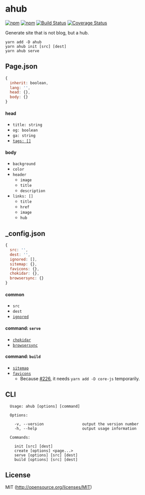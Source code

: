 # ahub

[![npm](https://img.shields.io/npm/v/ahub.svg?longCache=true&style=flat-square)](https://www.npmjs.com/package/ahub)
[![npm](https://img.shields.io/npm/dm/ahub.svg?longCache=true&style=flat-square)](https://www.npmjs.com/package/ahub)
[![Build Status](https://img.shields.io/circleci/project/github/kthjm/ahub.svg?logo=circleci&longCache=true&style=flat-square)](https://circleci.com/gh/kthjm/ahub)
[![Coverage Status](https://img.shields.io/codecov/c/github/kthjm/ahub.svg?longCache=true&style=flat-square)](https://codecov.io/github/kthjm/ahub)

Generate site that is not blog, but a hub.

```shell
yarn add -D ahub
yarn ahub init [src] [dest]
yarn ahub serve
```

## Page.json
```js
{
  inherit: boolean,
  lang: '',
  head: {},
  body: {}
}
```

#### head
- `title: string`
- `og: boolean`
- `ga: string`
- [`tags: []`](https://github.com/jonschlinkert/html-tag)

#### body
- `background`
- `color`
- `header`
  - `image`
  - `title`
  - `description`
- `links: []`
  - `title`
  - `href`
  - `image`
  - `hub`

## _config.json
```js
{
  src: '',
  dest: '',
  ignored: [],
  sitemap: {},
  favicons: {},
  chokidar: {},
  browsersync: {}
}
```

#### common
- `src`
- `dest`
- [`ignored`](https://github.com/jergason/recursive-readdir)

#### command: `serve`
- [`chokidar`](https://github.com/paulmillr/chokidar)
- [`browsersync`](https://browsersync.io/docs/options)

#### command: `build`
- [`sitemap`](https://github.com/ekalinin/sitemap.js)
- [`favicons`](https://github.com/itgalaxy/favicons)
  - Because [#226](https://github.com/itgalaxy/favicons/pull/226), it needs `yarn add -D core-js` temporarily.


## CLI
```shell
  Usage: ahub [options] [command]

  Options:

    -v, --version                 output the version number
    -h, --help                    output usage information

  Commands:

    init [src] [dest]
    create [options] <page...>
    serve [options] [src] [dest]
    build [options] [src] [dest]
```

## License
MIT (http://opensource.org/licenses/MIT)
